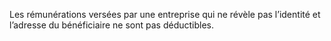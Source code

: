 Les rémunérations versées par une entreprise qui ne révèle pas l’identité et l’adresse du bénéficiaire ne sont pas déductibles.